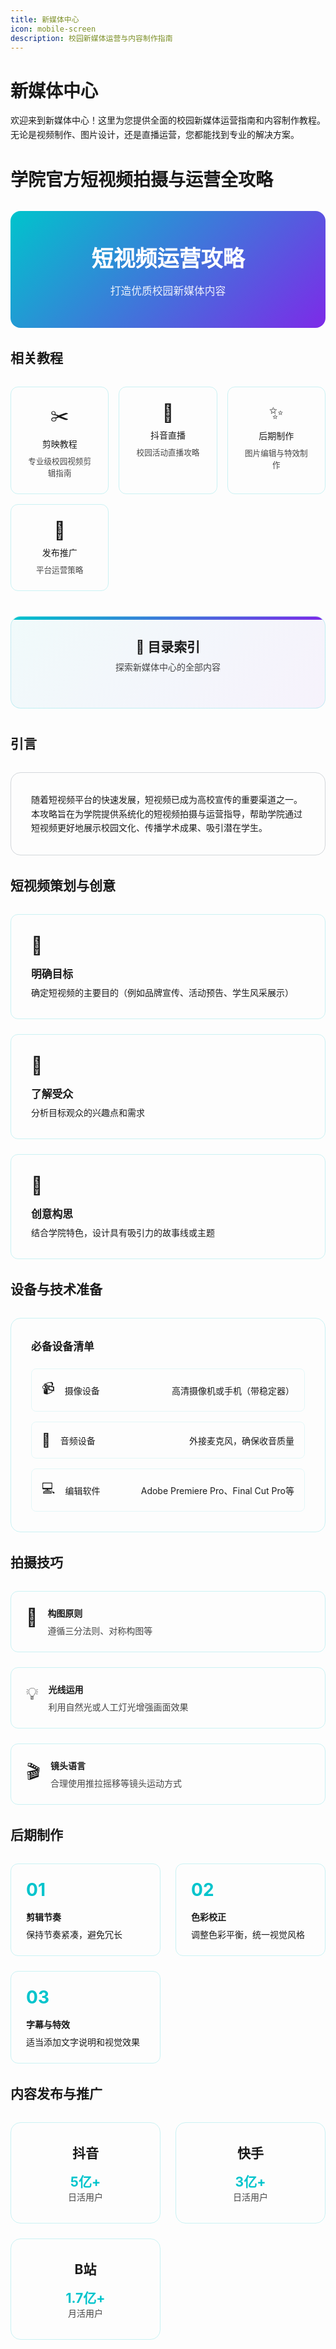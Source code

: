 ```yaml
---
title: 新媒体中心
icon: mobile-screen
description: 校园新媒体运营与内容制作指南
---
```


# 新媒体中心

<div class="intro-section">
  <div class="intro-content">
    <p>欢迎来到新媒体中心！这里为您提供全面的校园新媒体运营指南和内容制作教程。无论是视频制作、图片设计，还是直播运营，您都能找到专业的解决方案。</p>
  </div>
</div>

# 学院官方短视频拍摄与运营全攻略

<div class="hero-section">
  <div class="hero-content">
    <div class="hero-title">短视频运营攻略</div>
    <div class="hero-subtitle">打造优质校园新媒体内容</div>
  </div>
</div>

## 相关教程

<div class="nav-cards">
  <div class="nav-card" onclick="window.location.href='/QFNUCyberWiki/NewMedia/capcut.html'">
    <div class="nav-icon">✂️</div>
    <div class="nav-title">剪映教程</div>
    <div class="nav-desc">专业级校园视频剪辑指南</div>
  </div>
  <div class="nav-card" onclick="window.location.href='/QFNUCyberWiki/NewMedia/tiktok.html'">
    <div class="nav-icon">📱</div>
    <div class="nav-title">抖音直播</div>
    <div class="nav-desc">校园活动直播攻略</div>
  </div>
  <div class="nav-card" onclick="window.location.href='/QFNUCyberWiki/NewMedia/Photoshop.html'">
    <div class="nav-icon">✨</div>
    <div class="nav-title">后期制作</div>
    <div class="nav-desc">图片编辑与特效制作</div>
  </div>
  <div class="nav-card" onclick="document.querySelector('#内容发布与推广').scrollIntoView({behavior: 'smooth'})">
    <div class="nav-icon">🚀</div>
    <div class="nav-title">发布推广</div>
    <div class="nav-desc">平台运营策略</div>
  </div>
</div>

<div class="catalog-display-container">
  <div class="catalog-header">
    <div class="catalog-title">📑 目录索引</div>
    <div class="catalog-subtitle">探索新媒体中心的全部内容</div>
  </div>
  <div class="catalog-content">
    <Catalog base="/NewMedia/" />
  </div>
</div>

## 引言

<div class="intro-card">
  <div class="intro-content">
    随着短视频平台的快速发展，短视频已成为高校宣传的重要渠道之一。本攻略旨在为学院提供系统化的短视频拍摄与运营指导，帮助学院通过短视频更好地展示校园文化、传播学术成果、吸引潜在学生。
  </div>
</div>

## 短视频策划与创意

<div class="feature-cards">
  <div class="feature-card">
    <div class="feature-icon">🎯</div>
    <div class="feature-title">明确目标</div>
    <div class="feature-content">确定短视频的主要目的（例如品牌宣传、活动预告、学生风采展示）</div>
  </div>
  <div class="feature-card">
    <div class="feature-icon">👥</div>
    <div class="feature-title">了解受众</div>
    <div class="feature-content">分析目标观众的兴趣点和需求</div>
  </div>
  <div class="feature-card">
    <div class="feature-icon">💭</div>
    <div class="feature-title">创意构思</div>
    <div class="feature-content">结合学院特色，设计具有吸引力的故事线或主题</div>
  </div>
</div>

## 设备与技术准备

<div class="tech-section">
  <div class="tech-card">
    <div class="tech-header">必备设备清单</div>
    <div class="tech-list">
      <div class="tech-item">
        <span class="tech-icon">📹</span>
        <span class="tech-name">摄像设备</span>
        <span class="tech-desc">高清摄像机或手机（带稳定器）</span>
      </div>
      <div class="tech-item">
        <span class="tech-icon">🎤</span>
        <span class="tech-name">音频设备</span>
        <span class="tech-desc">外接麦克风，确保收音质量</span>
      </div>
      <div class="tech-item">
        <span class="tech-icon">💻</span>
        <span class="tech-name">编辑软件</span>
        <span class="tech-desc">Adobe Premiere Pro、Final Cut Pro等</span>
      </div>
    </div>
  </div>
</div>

## 拍摄技巧

<div class="tips-container">
  <div class="tip-card">
    <div class="tip-icon">📐</div>
    <div class="tip-content">
      <h4>构图原则</h4>
      <p>遵循三分法则、对称构图等</p>
    </div>
  </div>
  <div class="tip-card">
    <div class="tip-icon">💡</div>
    <div class="tip-content">
      <h4>光线运用</h4>
      <p>利用自然光或人工灯光增强画面效果</p>
    </div>
  </div>
  <div class="tip-card">
    <div class="tip-icon">🎬</div>
    <div class="tip-content">
      <h4>镜头语言</h4>
      <p>合理使用推拉摇移等镜头运动方式</p>
    </div>
  </div>
</div>

## 后期制作

<div class="post-production">
  <div class="step-cards">
    <div class="step-card">
      <div class="step-number">01</div>
      <div class="step-title">剪辑节奏</div>
      <div class="step-desc">保持节奏紧凑，避免冗长</div>
    </div>
    <div class="step-card">
      <div class="step-number">02</div>
      <div class="step-title">色彩校正</div>
      <div class="step-desc">调整色彩平衡，统一视觉风格</div>
    </div>
    <div class="step-card">
      <div class="step-number">03</div>
      <div class="step-title">字幕与特效</div>
      <div class="step-desc">适当添加文字说明和视觉效果</div>
    </div>
  </div>
</div>

## 内容发布与推广

<div class="platform-cards">
  <div class="platform-card">
    <div class="platform-icon">抖音</div>
    <div class="platform-stats">
      <div class="stat">
        <div class="stat-number">5亿+</div>
        <div class="stat-label">日活用户</div>
      </div>
    </div>
  </div>
  <div class="platform-card">
    <div class="platform-icon">快手</div>
    <div class="platform-stats">
      <div class="stat">
        <div class="stat-number">3亿+</div>
        <div class="stat-label">日活用户</div>
      </div>
    </div>
  </div>
  <div class="platform-card">
    <div class="platform-icon">B站</div>
    <div class="platform-stats">
      <div class="stat">
        <div class="stat-number">1.7亿+</div>
        <div class="stat-label">月活用户</div>
      </div>
    </div>
  </div>
</div>

<style scoped>
.hero-section {
  background: linear-gradient(135deg, #00C4CC, #7D2AE8);
  border-radius: 16px;
  padding: 3rem 2rem;
  margin: 2rem 0;
  text-align: center;
  color: white;
}

.hero-title {
  font-size: 2.5em;
  font-weight: bold;
  margin-bottom: 1rem;
}

.hero-subtitle {
  font-size: 1.2em;
  opacity: 0.9;
}

.nav-cards {
  display: grid;
  grid-template-columns: repeat(auto-fit, minmax(150px, 1fr));
  gap: 1rem;
  margin: 2rem 0;
}

.nav-card {
  background: transparent;
  border: 1px solid rgba(0, 196, 204, 0.2);
  border-radius: 12px;
  padding: 1.5rem;
  text-align: center;
  cursor: pointer;
  transition: all 0.3s ease;
}

.nav-card:hover {
  transform: translateY(-5px);
  border-color: #00C4CC;
  box-shadow: 0 4px 12px rgba(0, 196, 204, 0.1);
}

.nav-icon {
  font-size: 2em;
  margin-bottom: 0.5rem;
}

.intro-card {
  background: transparent;
  border: 1px solid rgba(44, 62, 80, 0.2);
  color: inherit;
  padding: 2rem;
  border-radius: 16px;
  margin: 2rem 0;
}

.intro-content {
  line-height: 1.6;
}

.feature-cards {
  display: grid;
  grid-template-columns: repeat(auto-fit, minmax(250px, 1fr));
  gap: 1.5rem;
  margin: 2rem 0;
}

.feature-card {
  background: transparent;
  border: 1px solid rgba(0, 196, 204, 0.2);
  border-radius: 12px;
  padding: 2rem;
  transition: all 0.3s ease;
}

.feature-card:hover {
  transform: translateY(-5px);
  border-color: #00C4CC;
  box-shadow: 0 4px 12px rgba(0, 196, 204, 0.1);
}

.feature-icon {
  font-size: 2em;
  margin-bottom: 1rem;
}

.feature-title {
  font-size: 1.2em;
  font-weight: bold;
  margin-bottom: 0.5rem;
}

.tech-section {
  margin: 2rem 0;
}

.tech-card {
  background: transparent;
  border: 1px solid rgba(0, 196, 204, 0.2);
  border-radius: 16px;
  padding: 2rem;
}

.tech-header {
  font-size: 1.2em;
  font-weight: bold;
  margin-bottom: 1.5rem;
}

.tech-list {
  display: grid;
  gap: 1rem;
}

.tech-item {
  background: transparent;
  border: 1px solid rgba(0, 196, 204, 0.1);
  border-radius: 8px;
  padding: 1rem;
  display: grid;
  grid-template-columns: auto 1fr auto;
  align-items: center;
  gap: 1rem;
}

.tech-icon {
  font-size: 1.5em;
}

.tips-container {
  display: grid;
  grid-template-columns: repeat(auto-fit, minmax(250px, 1fr));
  gap: 1.5rem;
  margin: 2rem 0;
}

.tip-card {
  background: transparent;
  border: 1px solid rgba(0, 196, 204, 0.2);
  border-radius: 12px;
  padding: 1.5rem;
  display: flex;
  align-items: flex-start;
  gap: 1rem;
  transition: all 0.3s ease;
}

.tip-card:hover {
  border-color: #00C4CC;
  box-shadow: 0 4px 12px rgba(0, 196, 204, 0.1);
}

.tip-icon {
  font-size: 2em;
}

.tip-content h4 {
  margin: 0 0 0.5rem 0;
}

.tip-content p {
  margin: 0;
  color: inherit;
  opacity: 0.8;
}

.post-production {
  margin: 2rem 0;
}

.step-cards {
  display: grid;
  grid-template-columns: repeat(auto-fit, minmax(200px, 1fr));
  gap: 1.5rem;
}

.step-card {
  background: transparent;
  border: 1px solid rgba(0, 196, 204, 0.2);
  border-radius: 12px;
  padding: 1.5rem;
  position: relative;
  transition: all 0.3s ease;
}

.step-card:hover {
  border-color: #00C4CC;
  box-shadow: 0 4px 12px rgba(0, 196, 204, 0.1);
}

.step-number {
  font-size: 2em;
  font-weight: bold;
  color: #00C4CC;
  margin-bottom: 1rem;
}

.step-title {
  font-weight: bold;
  margin-bottom: 0.5rem;
}

.platform-cards {
  display: grid;
  grid-template-columns: repeat(auto-fit, minmax(200px, 1fr));
  gap: 1.5rem;
  margin: 2rem 0;
}

.platform-card {
  background: transparent;
  border: 1px solid rgba(0, 196, 204, 0.2);
  border-radius: 16px;
  padding: 2rem;
  text-align: center;
  transition: all 0.3s ease;
}

.platform-card:hover {
  border-color: #00C4CC;
  box-shadow: 0 4px 12px rgba(0, 196, 204, 0.1);
}

.platform-icon {
  font-size: 1.5em;
  font-weight: bold;
  margin-bottom: 1rem;
}

.stat-number {
  font-size: 1.5em;
  font-weight: bold;
  color: #00C4CC;
}

.stat-label {
  color: inherit;
  opacity: 0.8;
}

.nav-desc {
  font-size: 0.9em;
  opacity: 0.8;
  margin-top: 0.5rem;
}

.catalog-display-container {
  background: linear-gradient(135deg, rgba(0, 196, 204, 0.05), rgba(125, 42, 232, 0.05));
  border-radius: 16px;
  border: 1px solid rgba(0, 196, 204, 0.2);
  padding: 2rem;
  margin: 2.5rem 0;
  transition: all 0.3s ease;
  position: relative;
  overflow: hidden;
}

.catalog-display-container:hover {
  box-shadow: 0 10px 20px rgba(0, 196, 204, 0.1);
  transform: translateY(-5px);
  border-color: rgba(0, 196, 204, 0.5);
}

.catalog-display-container::before {
  content: "";
  position: absolute;
  top: 0;
  left: 0;
  width: 100%;
  height: 5px;
  background: linear-gradient(90deg, #00C4CC, #7D2AE8);
}

.catalog-header {
  margin-bottom: 1.5rem;
  text-align: center;
}

.catalog-title {
  font-size: 1.5em;
  font-weight: bold;
  color: var(--theme-color);
  margin-bottom: 0.5rem;
}

.catalog-subtitle {
  font-size: 1em;
  opacity: 0.8;
}

.catalog-content {
  position: relative;
}

.catalog-content a {
  display: inline-block;
  transition: all 0.3s ease;
}

.catalog-content a:hover {
  transform: translateX(5px);
  color: #00C4CC;
}

@media (max-width: 719px) {
  .catalog-display-container {
    padding: 1.5rem;
  }
  
  .catalog-title {
    font-size: 1.3em;
  }
  
  .catalog-subtitle {
    font-size: 0.9em;
  }
}
</style>



